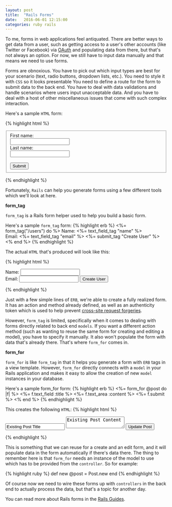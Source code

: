 ```yaml
---
layout: post
title:  "Rails Forms"
date:   2016-06-01 12:15:00
categories: ruby rails
---
```


To me, forms in web applications feel antiquated. There are better ways to get data from a user, such as getting access to a user's other accounts (like Twitter or Facebook) via [OAuth][oauth] and populating data from there, but that's not always an option. For now, we still have to input data manually and that means we need to use forms.

Forms are obnoxious. You have to pick out which input types are best for your scenario (text, radio buttons, dropdown lists, etc.). You need to style it with `CSS` so it looks presentable You need to define a route for the form to submit data to the back end. You have to deal with data validations and handle scenarios where users input unacceptable data. And  you have to deal with a host of other miscellaneous issues that come with such complex interaction.

Here's a sample `HTML` form:

{% highlight html %}
<form action="users" method="post" accept-charset="UTF-8">
  <fieldset>
    First name:<br>
    <input type="text" name="firstname"><br>
    Last name:<br>
    <input type="text" name="lastname"><br><br>
    <input type="submit" value="Submit">
  </fieldset>
</form>
{% endhighlight %}

Fortunately, `Rails` can help you generate forms using a few different tools which we'll look at here.

**form_tag**

`form_tag` is a Rails form helper used to help you build a basic form.

Here's a sample `form_tag` form:
{% highlight erb %}
<%= form_tag("/users") do %>
  Name: <%= text_field_tag "name" %><br>
  Email: <%= text_field_tag "email" %>
  <%= submit_tag "Create User" %>
<% end %>
{% endhighlight %}

The actual `HTML` that's produced will look like this:

{% highlight html %}
<form action="/users" accept-charset="UTF-8" method="post">
 <input name="utf8" type="hidden" value="&#x2713;" />
 <input type="hidden" name="authenticity_token" value="TKTzvQF+atT/XHG/7h48xKVdXvILdiPj83XQhn2mWBNNhvv0Oh5YfAl2LM3DlHsQjbMOFVsYEyOwj+rPaSk3Bw==" />
 Name: <input type="text" name="name" id="name" /><br />
 Email: <input type="text" name="email" id="email" />
 <input type="submit" name="commit" value="Create User" />
</form>
{% endhighlight %}

Just with a few simple lines of `ERB`, we're able to create a fully realized form. It has an action and method already defined, as well as an authenticity token which is used to help prevent [cross-site request forgeries][csrf].

However, `form_tag` is limited, specifically when it comes to dealing with forms directly related to back end `models`. If you want a different action method (such as wanting to reuse the same form for creating and editing a model), you have to specify it manually. It also won't populate the form with data that's already there. That's where `form_for` comes in.

**form_for**

`form_for` is like `form_tag` in that it helps you generate a form with `ERB` tags in a view template. However, `form_for` directly connects with a `model` in your Rails application and makes it easy to allow the creation of new `model` instances in your database.

Here's a sample form_for form:
{% highlight erb %}
<%= form_for @post do |f| %>
 <%= f.text_field :title %>
 <%= f.text_area :content %>
 <%= f.submit %>
<% end %>
{% endhighlight %}

This creates the following `HTML`:
{% highlight html %}
<form class="edit_post" id="edit_post" action="/posts/1" accept-charset="UTF-8" method="post">
 <input name="utf8" type="hidden" value="&#x2713;" />
 <input type="hidden" name="_method" value="patch" />
 <input type="hidden" name="authenticity_token" value="nRPP2OqVKB00/Cr+8EvHfYrb5sAkZRtr8f6dzBaJAI+cMceR0fUatcLWd4zdwYCpojW2J3QLK6uyBKeFAgZvmw==" />
 <input type="text" name="post[title]" id="post_title" value="Existing Post Title"/>
 <textarea name="post[content]" id="post_content">Existing Post Content</textarea>
 <input type="submit" name="commit" value="Update Post" />
</form>
{% endhighlight %}

This is something that we can reuse for a create and an edit form, and it will populate data in the form automatically if there's data there. The thing to remember here is that `form_for` needs an instance of the model to use which has to be provided from the `controller`. So for example:

{% highlight ruby %}
def new
  @post = Post.new
end
{% endhighlight %}

Of course now we need to wire these forms up with `controllers` in the back end to actually process the data, but that's a topic for another day.

You can read more about Rails forms in the [Rails Guides][rails-guides].

[oauth]: https://github.com/intridea/omniauth
[csrf]: https://en.wikipedia.org/wiki/Cross-site_request_forgery
[rails-guides]: http://guides.rubyonrails.org/form_helpers.html
